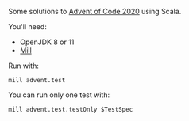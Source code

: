Some solutions to [Advent of Code 2020](https://adventofcode.com/2020) using Scala.

You'll need:

 - OpenJDK 8 or 11
 - [Mill](http://www.lihaoyi.com/mill/)

Run with:

    mill advent.test

You can run only one test with:

    mill advent.test.testOnly $TestSpec



